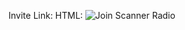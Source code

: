 Invite Link: HTML: <img src="https://discordapp.com/api/guilds/540630552609554453/widget.png?style=banner4&t=1574893669249" alt="Join Scanner Radio">

